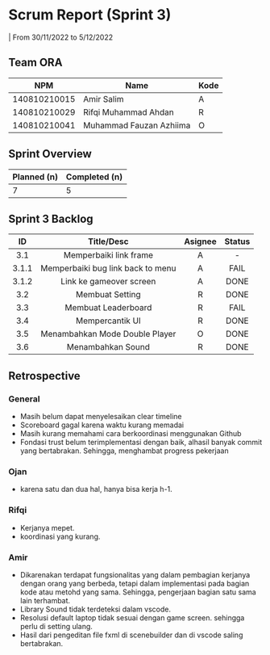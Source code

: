 # Scrum Report (Sprint 3)
| From 30/11/2022 to 5/12/2022

## Team ORA
| NPM           | Name                    | Kode| 
| ------------- |-------------------------|-----|
| 140810210015  | Amir Salim              | A   |
| 140810210029  | Rifqi Muhammad Ahdan    | R   |
| 140810210041  | Muhammad Fauzan Azhiima | O   |

## Sprint Overview
| Planned (n)   | Completed (n) |
| ------------- |-------------- |
| 7             | 5             |

## Sprint 3 Backlog

| ID  | Title/Desc | Asignee | Status |
|:---:|:----------:|:-------:| :-----:|
| 3.1   | Memperbaiki link frame | A | - |
| 3.1.1 | Memperbaiki bug link back to menu | A | FAIL |
| 3.1.2 | Link ke gameover screen | A | DONE |
| 3.2   | Membuat Setting | R | DONE |
| 3.3   | Membuat Leaderboard | R | FAIL |
| 3.4   | Mempercantik UI | R | DONE |
| 3.5   | Menambahkan Mode Double Player | O | DONE |
| 3.6   | Menambahkan Sound | R | DONE |

## Retrospective 

### General 
- Masih belum dapat menyelesaikan clear timeline
- Scoreboard gagal karena waktu kurang memadai
- Masih kurang memahami cara berkoordinasi menggunakan Github
- Fondasi trust belum terimplementasi dengan baik, alhasil banyak commit yang bertabrakan. Sehingga, menghambat progress pekerjaan
### Ojan 
- karena satu dan dua hal, hanya bisa kerja h-1.
### Rifqi
- Kerjanya mepet.
- koordinasi yang kurang.
### Amir
- Dikarenakan terdapat fungsionalitas yang dalam pembagian kerjanya dengan orang yang berbeda, tetapi dalam implementasi pada bagian kode atau metohd yang sama. Sehingga, pengerjaan bagian satu sama lain terhambat.
- Library Sound tidak terdeteksi dalam vscode.
- Resolusi default laptop tidak sesuai dengan game screen. sehingga perlu di setting ulang.
- Hasil dari pengeditan file fxml di scenebuilder dan di vscode saling bertabrakan. 


